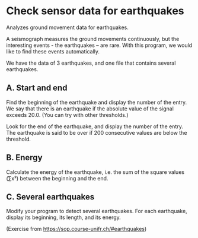 # Check sensor data for earthquakes #
Analyzes ground movement data for earthquakes.

A seismograph measures the ground movements continuously, but the interesting events - the earthquakes – are rare. With this program, we would like to find these events automatically.

We have the data of 3 earthquakes, and one file that contains several earthquakes.

## A. Start and end ##
Find the beginning of the earthquake and display the number of the entry. We say that there is an earthquake if the absolute value of the signal exceeds 20.0. (You can try with other thresholds.)

Look for the end of the earthquake, and display the number of the entry. The earthquake is said to be over if 200 consecutive values are below the threshold.

## B. Energy ##
Calculate the energy of the earthquake, i.e. the sum of the square values (∑x²) between the beginning and the end.

## C. Several earthquakes ##
Modify your program to detect several earthquakes. For each earthquake, display its beginning, its length, and its energy.


(Exercise from https://sop.course-unifr.ch/#earthquakes)
